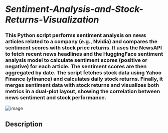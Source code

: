 # *Sentiment-Analysis-and-Stock-Returns-Visualization*



### This Python script performs sentiment analysis on news articles related to a company (e.g., Nvidia) and compares the sentiment scores with stock price returns. It uses the NewsAPI to fetch recent news headlines and the HuggingFace sentiment analysis model to calculate sentiment scores (positive or negative) for each article. The sentiment scores are then aggregated by date. The script fetches stock data using Yahoo Finance (yfinance) and calculates daily stock returns. Finally, it merges sentiment data with stock returns and visualizes both metrics in a dual-plot layout, showing the correlation between news sentiment and stock performance.



![image](https://github.com/user-attachments/assets/f230b59b-57a4-484b-a358-b651af4439bf)
## Description
